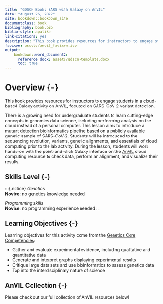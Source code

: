 ```yaml
---
title: "GDSCN Book: SARS with Galaxy on AnVIL"
date: "August 26, 2022"
site: bookdown::bookdown_site
documentclass: book
bibliography: book.bib
biblio-style: apalike
link-citations: yes
description: "This book provides resources for instructors to engage students in a cloud-based Galaxy activity on AnVIL, focused on SARS-CoV-2 variant detection."
favicon: assets/anvil_favicon.ico
output:
    bookdown::word_document2:
      reference_docx: assets/gdscn-template.docx
      toc: true
---
```


# Overview {-}

This book provides resources for instructors to engage students in a cloud-based Galaxy activity on AnVIL, focused on SARS-CoV-2 variant detection.

There is a growing need for undergraduate students to learn cutting-edge concepts in genomics data science, including performing analysis on the cloud instead of a personal computer. This lesson aims to introduce a mutant detection bioinformatics pipeline based on a publicly available genetic sample of SARS-CoV-2. Students will be introduced to the sequencing revolution, variants, genetic alignments, and essentials of cloud computing prior to the lab activity. During the lesson, students will work hands-on with the point-and-click Galaxy interface on the [AnVIL](https://anvilproject.org/) cloud computing resource to check data, perform an alignment, and visualize their results.

## Skills Level {-}

:::{.notice}
_Genetics_  
**Novice**: no genetics knowledge needed
 
_Programming skills_  
**Novice**: no programming experience needed
:::

## Learning Objectives {-}

Learning objectives for this activity come from the [Genetics Core Competencies](https://genetics-gsa.org/education/genetics-learning-framework/):

- Gather and evaluate experimental evidence, including qualitative and quantitative data
- Generate and interpret graphs displaying experimental results
- Critique large data sets and use bioinformatics to assess genetics data
- Tap into the interdisciplinary nature of science

## AnVIL Collection {-}

Please check out our full collection of AnVIL resources below!

<table>
<tbody>
  <tr>

  </tr>
</tbody>
</table>
